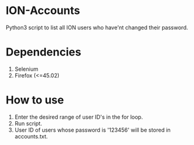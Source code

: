 # ION-Accounts
Python3 script to list all  ION users who have'nt changed their password. </br>

# Dependencies
1. Selenium </br>
2. Firefox (<=45.02) 

# How to use
1. Enter the desired range of user ID's in the for loop. </br>
2. Run script. </br>
3. User ID of users whose password is '123456' will be stored in accounts.txt. 
